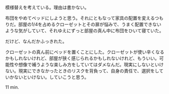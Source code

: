 模様替えを考えている。理由は書かない。

布団をやめてベッドにしようと思う。それにともなって家具の配置を変えるつもりだ。部屋の1/4を占めるクローゼットとその扉が悩みで、うまく配置できないような気がしていて、それゆえにずっと部屋の真ん中に布団をひいて寝ていた。

だけど、なんだかふっきれた。

クローゼットの真ん前にベッドを置くことにした。クローゼットが使い辛くなるかもしれないけれど、部屋が狭く感じられるかもしれないけれど、もういい。可能性や想像で補うような楽しみ方をしていてはダメなんだ。現実にしないといけない。現実にできなかったときのリスクを背負って、自身の責任で、選択をしていかないといけない。していこうと思う。

11 min.
